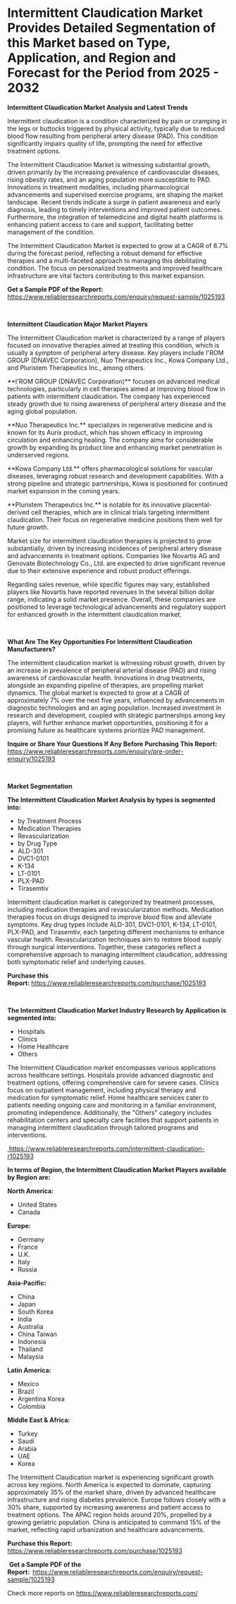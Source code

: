 <p><h1>Intermittent Claudication Market Provides Detailed Segmentation of this Market based on Type, Application, and Region and Forecast for the Period from 2025 - 2032</h1></p><p><strong>Intermittent Claudication Market Analysis and Latest Trends</strong></p>
<p><p>Intermittent claudication is a condition characterized by pain or cramping in the legs or buttocks triggered by physical activity, typically due to reduced blood flow resulting from peripheral artery disease (PAD). This condition significantly impairs quality of life, prompting the need for effective treatment options.</p><p>The Intermittent Claudication Market is witnessing substantial growth, driven primarily by the increasing prevalence of cardiovascular diseases, rising obesity rates, and an aging population more susceptible to PAD. Innovations in treatment modalities, including pharmacological advancements and supervised exercise programs, are shaping the market landscape. Recent trends indicate a surge in patient awareness and early diagnosis, leading to timely interventions and improved patient outcomes. Furthermore, the integration of telemedicine and digital health platforms is enhancing patient access to care and support, facilitating better management of the condition.</p><p>The Intermittent Claudication Market is expected to grow at a CAGR of 8.7% during the forecast period, reflecting a robust demand for effective therapies and a multi-faceted approach to managing this debilitating condition. The focus on personalized treatments and improved healthcare infrastructure are vital factors contributing to this market expansion.</p></p>
<p><strong>Get a Sample PDF of the Report:&nbsp;</strong> <a href="https://www.reliableresearchreports.com/enquiry/request-sample/1025193?utm_campaign=2884&utm_medium=2&utm_source=Github&utm_content=ia&utm_term=06032025&utm_id=intermittent-claudication">https://www.reliableresearchreports.com/enquiry/request-sample/1025193</a></p>
<p>&nbsp;</p>
<p><strong>Intermittent Claudication Major Market Players</strong></p>
<p><p>The Intermittent Claudication market is characterized by a range of players focused on innovative therapies aimed at treating this condition, which is usually a symptom of peripheral artery disease. Key players include I'ROM GROUP (DNAVEC Corporation), Nuo Therapeutics Inc., Kowa Company Ltd., and Pluristem Therapeutics Inc., among others.</p><p>**I'ROM GROUP (DNAVEC Corporation)** focuses on advanced medical technologies, particularly in cell therapies aimed at improving blood flow in patients with intermittent claudication. The company has experienced steady growth due to rising awareness of peripheral artery disease and the aging global population.</p><p>**Nuo Therapeutics Inc.** specializes in regenerative medicine and is known for its Aurix product, which has shown efficacy in improving circulation and enhancing healing. The company aims for considerable growth by expanding its product line and enhancing market penetration in underserved regions.</p><p>**Kowa Company Ltd.** offers pharmacological solutions for vascular diseases, leveraging robust research and development capabilities. With a strong pipeline and strategic partnerships, Kowa is positioned for continued market expansion in the coming years.</p><p>**Pluristem Therapeutics Inc.** is notable for its innovative placental-derived cell therapies, which are in clinical trials targeting intermittent claudication. Their focus on regenerative medicine positions them well for future growth.</p><p>Market size for intermittent claudication therapies is projected to grow substantially, driven by increasing incidences of peripheral artery disease and advancements in treatment options. Companies like Novartis AG and Genovate Biotechnology Co., Ltd. are expected to drive significant revenue due to their extensive experience and robust product offerings.</p><p>Regarding sales revenue, while specific figures may vary, established players like Novartis have reported revenues in the several billion dollar range, indicating a solid market presence. Overall, these companies are positioned to leverage technological advancements and regulatory support for enhanced growth in the intermittent claudication market.</p></p>
<p>&nbsp;</p>
<p><strong>What Are The Key Opportunities For Intermittent Claudication Manufacturers?</strong></p>
<p><p>The intermittent claudication market is witnessing robust growth, driven by an increase in prevalence of peripheral arterial disease (PAD) and rising awareness of cardiovascular health. Innovations in drug treatments, alongside an expanding pipeline of therapies, are propelling market dynamics. The global market is expected to grow at a CAGR of approximately 7% over the next five years, influenced by advancements in diagnostic technologies and an aging population. Increased investment in research and development, coupled with strategic partnerships among key players, will further enhance market opportunities, positioning it for a promising future as healthcare systems prioritize PAD management.</p></p>
<p><strong>Inquire or Share Your Questions If Any Before Purchasing This Report:</strong> <a href="https://www.reliableresearchreports.com/enquiry/pre-order-enquiry/1025193?utm_campaign=2884&utm_medium=2&utm_source=Github&utm_content=ia&utm_term=06032025&utm_id=intermittent-claudication">https://www.reliableresearchreports.com/enquiry/pre-order-enquiry/1025193</a></p>
<p>&nbsp;</p>
<p><strong>Market Segmentation</strong></p>
<p><strong>The Intermittent Claudication Market Analysis by types is segmented into:</strong></p>
<p><ul><li>by Treatment Process</li><li>Medication Therapies</li><li>Revascularization</li><li>by Drug Type</li><li>ALD-301</li><li>DVC1-0101</li><li>K-134</li><li>LT-0101</li><li>PLX-PAD</li><li>Tirasemtiv</li></ul></p>
<p><p>Intermittent claudication market is categorized by treatment processes, including medication therapies and revascularization methods. Medication therapies focus on drugs designed to improve blood flow and alleviate symptoms. Key drug types include ALD-301, DVC1-0101, K-134, LT-0101, PLX-PAD, and Tirasemtiv, each targeting different mechanisms to enhance vascular health. Revascularization techniques aim to restore blood supply through surgical interventions. Together, these categories reflect a comprehensive approach to managing intermittent claudication, addressing both symptomatic relief and underlying causes.</p></p>
<p><strong>Purchase this Report:&nbsp;</strong><a href="https://www.reliableresearchreports.com/purchase/1025193?utm_campaign=2884&utm_medium=2&utm_source=Github&utm_content=ia&utm_term=06032025&utm_id=intermittent-claudication">https://www.reliableresearchreports.com/purchase/1025193</a></p>
<p>&nbsp;</p>
<p><strong>The Intermittent Claudication Market Industry Research by Application is segmented into:</strong></p>
<p><ul><li>Hospitals</li><li>Clinics</li><li>Home Healthcare</li><li>Others</li></ul></p>
<p><p>The Intermittent Claudication market encompasses various applications across healthcare settings. Hospitals provide advanced diagnostic and treatment options, offering comprehensive care for severe cases. Clinics focus on outpatient management, including physical therapy and medication for symptomatic relief. Home healthcare services cater to patients needing ongoing care and monitoring in a familiar environment, promoting independence. Additionally, the "Others" category includes rehabilitation centers and specialty care facilities that support patients in managing intermittent claudication through tailored programs and interventions.</p></p>
<p><a href="https://www.reliableresearchreports.com/intermittent-claudication-r1025193?utm_campaign=2884&utm_medium=2&utm_source=Github&utm_content=ia&utm_term=06032025&utm_id=intermittent-claudication">&nbsp;https://www.reliableresearchreports.com/intermittent-claudication-r1025193</a></p>
<p><strong>In terms of Region, the Intermittent Claudication Market Players available by Region are:</strong></p>
<p>
    <p> <strong> North America: </strong>
        <ul>
            <li>United States</li>
            <li>Canada</li>
        </ul>
        </p> 
    <p> <strong> Europe: </strong>
        <ul>
            <li>Germany</li>
            <li>France</li>
            <li>U.K.</li>
            <li>Italy</li>
            <li>Russia</li>
        </ul>
        </p> 
    <p> <strong> Asia-Pacific: </strong>
        <ul>
            <li>China</li>
            <li>Japan</li>
            <li>South Korea</li>
            <li>India</li>
            <li>Australia</li>
            <li>China Taiwan</li>
            <li>Indonesia</li>
            <li>Thailand</li>
            <li>Malaysia</li>
        </ul>
        </p> 
    <p> <strong> Latin America: </strong>
        <ul>
            <li>Mexico</li>
            <li>Brazil</li>
            <li>Argentina Korea</li>
            <li>Colombia</li>
        </ul>
        </p> 
    <p> <strong> Middle East & Africa: </strong>
        <ul>
            <li>Turkey</li>
            <li>Saudi</li>
            <li>Arabia</li>
            <li>UAE</li>
            <li>Korea</li>
        </ul>
    </p>
    </p>
<p><p>The Intermittent Claudication market is experiencing significant growth across key regions. North America is expected to dominate, capturing approximately 35% of the market share, driven by advanced healthcare infrastructure and rising diabetes prevalence. Europe follows closely with a 30% share, supported by increasing awareness and patient access to treatment options. The APAC region holds around 20%, propelled by a growing geriatric population. China is anticipated to command 15% of the market, reflecting rapid urbanization and healthcare advancements.</p></p>
<p><strong>Purchase this Report: </strong><a href="https://www.reliableresearchreports.com/purchase/1025193?utm_campaign=2884&utm_medium=2&utm_source=Github&utm_content=ia&utm_term=06032025&utm_id=intermittent-claudication">https://www.reliableresearchreports.com/purchase/1025193</a></p>
<p>&nbsp;<strong>Get a Sample PDF of the Report:&nbsp;&nbsp;</strong><a href="https://www.reliableresearchreports.com/enquiry/request-sample/1025193?utm_campaign=2884&utm_medium=2&utm_source=Github&utm_content=ia&utm_term=06032025&utm_id=intermittent-claudication">https://www.reliableresearchreports.com/enquiry/request-sample/1025193</a></p>
<p><strong></strong></p>
<p>Check more reports on <a href="https://www.reliableresearchreports.com/?utm_campaign=2884&utm_medium=2&utm_source=Github&utm_content=ia&utm_term=06032025&utm_id=intermittent-claudication">https://www.reliableresearchreports.com/</a></p>